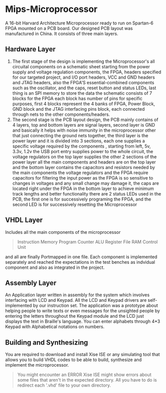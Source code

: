 # Mips-Microprocessor
A 16-bit Harvard Architecture Microprocessor ready to run on Spartan-6 FPGA mounted on a PCB board. Our designed PCB layout was manufactured in China. It consists of three main layers.

## Hardware Layer
1. The first stage of the design is implementing the Microprocessor's all circuital components on a schematic sheet starting from the power supply and voltage regulation components, the FPGA, headers specified for our targeted project, and I/O port headers, VCC and GND headers and JTAG headers, also the FPGA'S essential-combined components such as the oscillator, and the caps, reset button and status LEDs, last thing is an SPI memory to store the data
the schematic consists of 7 blocks for the FPGA each block has number of pins for specific purposes, first 4 blocks represent the 4 banks of FPGA, Power Block, GND block and the JTAG interfacing pins block, each connected through nets to the other components/headers.
2. The second stage is the PCB layout design, the PCB mainly contains of 4 layers, top and bottom layers are signal layers, second layer is GND and basically it helps with noise immunity in the microprocessor other that just connecting the ground nets together, the third layer is the power layer and it is divided into 3 sections, each one supplies a specific voltage required by the components , starting from left, 5v, 3.3v, 1.2v
the USB port entry supplies power to the whole circuit, the voltage regulators on the top layer supplies the other 2 sections of the power layer
all the main components and headers are on the top layer and the bottom layer contains the capacitors and resistors needed by the main components
the voltage regulators and the FPGA require capacitors for filtering the input power as the FPGA is so sensitive to changes in voltages and any small change may damage it, the caps are located right under the FPGA in the bottom layer to achieve minimum track lengths and better functionality
there are 2 status LEDs used in the PCB, the first one is for successively programing the FPGA, and the second LED is for successively resetting the Microprocessor

## VHDL Layer

Includes all the main components of the microprocessor
> Instruction Memory
> Program Counter
> ALU
> Register File
> RAM
> Control Unit

and all are finally Portmapped in one file.
Each component is implemented separately and reached the expectations in the test benches as indvidual component and also as integrated in the project.

## Assembly Layer

An Application layer written in assembly for the system which involves interfacing with LCD and Keypad. All the LCD and Keypad drivers are
self-implemented by our instruction set.
The application was a prototype about helping people to write texts or even messages for the unsighted people by entering the letters throughout the
Keypad module and the LCD just displays the text in Braille's language. You can enter alphabets through 4*3 Keypad with Alphabetical notations on numbers.

## Building and Synthesizing

You are required to download and install Xise ISE or any simulating tool that allows you to build VHDL codes to be able to build, synthesize and implement the microprocessor.

> You might encounter an ERROR
> Xise ISE might show errors about some files that aren't in the expected directory. All you have to do is redirect each '.vhd' file to your own
> directory.
